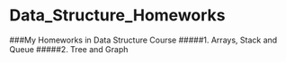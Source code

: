 # Data_Structure_Homeworks
###My Homeworks in Data Structure Course
#####1. Arrays, Stack and Queue
#####2. Tree and Graph
